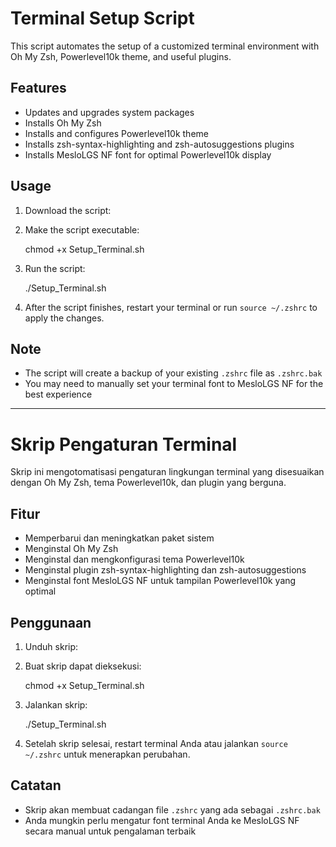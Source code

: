 # Terminal Setup Script

This script automates the setup of a customized terminal environment with Oh My Zsh, Powerlevel10k theme, and useful plugins.

## Features

- Updates and upgrades system packages
- Installs Oh My Zsh
- Installs and configures Powerlevel10k theme
- Installs zsh-syntax-highlighting and zsh-autosuggestions plugins
- Installs MesloLGS NF font for optimal Powerlevel10k display

## Usage

1. Download the script:

2. Make the script executable:

   chmod +x Setup_Terminal.sh

3. Run the script:

   ./Setup_Terminal.sh

4. After the script finishes, restart your terminal or run `source ~/.zshrc` to apply the changes.

## Note

- The script will create a backup of your existing `.zshrc` file as `.zshrc.bak`
- You may need to manually set your terminal font to MesloLGS NF for the best experience

---

# Skrip Pengaturan Terminal

Skrip ini mengotomatisasi pengaturan lingkungan terminal yang disesuaikan dengan Oh My Zsh, tema Powerlevel10k, dan plugin yang berguna.

## Fitur

- Memperbarui dan meningkatkan paket sistem
- Menginstal Oh My Zsh
- Menginstal dan mengkonfigurasi tema Powerlevel10k
- Menginstal plugin zsh-syntax-highlighting dan zsh-autosuggestions
- Menginstal font MesloLGS NF untuk tampilan Powerlevel10k yang optimal

## Penggunaan

1. Unduh skrip:

2. Buat skrip dapat dieksekusi:

   chmod +x Setup_Terminal.sh

3. Jalankan skrip:

   ./Setup_Terminal.sh

4. Setelah skrip selesai, restart terminal Anda atau jalankan `source ~/.zshrc` untuk menerapkan perubahan.

## Catatan

- Skrip akan membuat cadangan file `.zshrc` yang ada sebagai `.zshrc.bak`
- Anda mungkin perlu mengatur font terminal Anda ke MesloLGS NF secara manual untuk pengalaman terbaik
